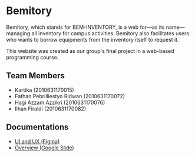 Bemitory
=========
Bemitory, which stands for BEM-INVENTORY, is a web for—as its name—managing all inventory for campus activities. Bemitory also facilitates users who wants to borrow equipments from the inventory itself to request it.

This website was created as our group's final project in a web-based programming course.

Team Members
-------------------------------- 
- Kartika (2010631170015)
- Fathan Pebrilliestyo Ridwan (2010631170072)
- Hagi Azzam Azzikri (2010631170076)
- Ilhan Firaldi (2010631170082)

Documentations
-------------------------------
- <a href="https://www.figma.com/file/u2eBHZ8TdDPYU7W0kgsYOO/Untitled?node-id=0%3A1" target="_blank" rel="noreferrer"> UI and UX (Figma) </a>
- <a href="https://docs.google.com/presentation/d/1XlRTdZ7VJT-WBs-vFIAZvIAw6ToocoiJ5Hidrgp6yNw/edit?usp=sharing" target="_blank" rel="noreferrer"> Overview (Google Slide) </a>
